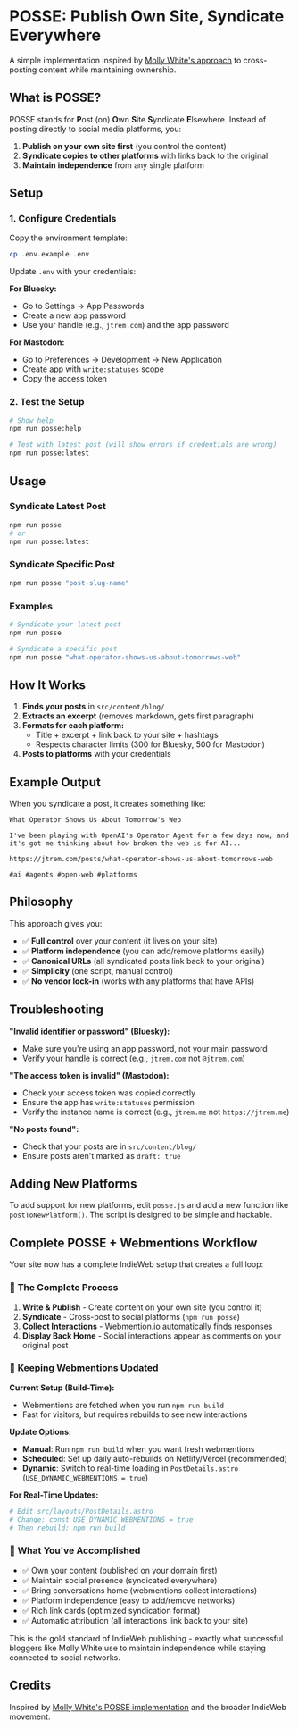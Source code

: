 # POSSE: Publish Own Site, Syndicate Everywhere

A simple implementation inspired by [Molly White's approach](https://www.citationneeded.news/posse/) to cross-posting content while maintaining ownership.

## What is POSSE?

POSSE stands for **P**ost (on) **O**wn **S**ite **S**yndicate **E**lsewhere. Instead of posting directly to social media platforms, you:

1. **Publish on your own site first** (you control the content)
2. **Syndicate copies to other platforms** with links back to the original
3. **Maintain independence** from any single platform

## Setup

### 1. Configure Credentials

Copy the environment template:
```bash
cp .env.example .env
```

Update `.env` with your credentials:

**For Bluesky:**
- Go to Settings → App Passwords
- Create a new app password
- Use your handle (e.g., `jtrem.com`) and the app password

**For Mastodon:**
- Go to Preferences → Development → New Application
- Create app with `write:statuses` scope
- Copy the access token

### 2. Test the Setup

```bash
# Show help
npm run posse:help

# Test with latest post (will show errors if credentials are wrong)
npm run posse:latest
```

## Usage

### Syndicate Latest Post
```bash
npm run posse
# or
npm run posse:latest
```

### Syndicate Specific Post
```bash
npm run posse "post-slug-name"
```

### Examples
```bash
# Syndicate your latest post
npm run posse

# Syndicate a specific post
npm run posse "what-operator-shows-us-about-tomorrows-web"
```

## How It Works

1. **Finds your posts** in `src/content/blog/`
2. **Extracts an excerpt** (removes markdown, gets first paragraph)
3. **Formats for each platform:**
   - Title + excerpt + link back to your site + hashtags
   - Respects character limits (300 for Bluesky, 500 for Mastodon)
4. **Posts to platforms** with your credentials

## Example Output

When you syndicate a post, it creates something like:

```
What Operator Shows Us About Tomorrow's Web

I've been playing with OpenAI's Operator Agent for a few days now, and it's got me thinking about how broken the web is for AI...

https://jtrem.com/posts/what-operator-shows-us-about-tomorrows-web

#ai #agents #open-web #platforms
```

## Philosophy

This approach gives you:

- ✅ **Full control** over your content (it lives on your site)
- ✅ **Platform independence** (you can add/remove platforms easily)
- ✅ **Canonical URLs** (all syndicated posts link back to your original)
- ✅ **Simplicity** (one script, manual control)
- ✅ **No vendor lock-in** (works with any platforms that have APIs)

## Troubleshooting

**"Invalid identifier or password" (Bluesky):**
- Make sure you're using an app password, not your main password
- Verify your handle is correct (e.g., `jtrem.com` not `@jtrem.com`)

**"The access token is invalid" (Mastodon):**
- Check your access token was copied correctly
- Ensure the app has `write:statuses` permission
- Verify the instance name is correct (e.g., `jtrem.me` not `https://jtrem.me`)

**"No posts found":**
- Check that your posts are in `src/content/blog/`
- Ensure posts aren't marked as `draft: true`

## Adding New Platforms

To add support for new platforms, edit `posse.js` and add a new function like `postToNewPlatform()`. The script is designed to be simple and hackable.

## Complete POSSE + Webmentions Workflow

Your site now has a complete IndieWeb setup that creates a full loop:

### 📝 **The Complete Process**
1. **Write & Publish** - Create content on your own site (you control it)
2. **Syndicate** - Cross-post to social platforms (`npm run posse`)
3. **Collect Interactions** - Webmention.io automatically finds responses
4. **Display Back Home** - Social interactions appear as comments on your original post

### 🔄 **Keeping Webmentions Updated**

**Current Setup (Build-Time):**
- Webmentions are fetched when you run `npm run build`
- Fast for visitors, but requires rebuilds to see new interactions

**Update Options:**
- **Manual**: Run `npm run build` when you want fresh webmentions
- **Scheduled**: Set up daily auto-rebuilds on Netlify/Vercel (recommended)
- **Dynamic**: Switch to real-time loading in `PostDetails.astro` (`USE_DYNAMIC_WEBMENTIONS = true`)

**For Real-Time Updates:**
```bash
# Edit src/layouts/PostDetails.astro
# Change: const USE_DYNAMIC_WEBMENTIONS = true
# Then rebuild: npm run build
```

### 🌟 **What You've Accomplished**
- ✅ Own your content (published on your domain first)
- ✅ Maintain social presence (syndicated everywhere)
- ✅ Bring conversations home (webmentions collect interactions)
- ✅ Platform independence (easy to add/remove networks)
- ✅ Rich link cards (optimized syndication format)
- ✅ Automatic attribution (all interactions link back to your site)

This is the gold standard of IndieWeb publishing - exactly what successful bloggers like Molly White use to maintain independence while staying connected to social networks.

## Credits

Inspired by [Molly White's POSSE implementation](https://www.citationneeded.news/posse/) and the broader IndieWeb movement.